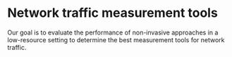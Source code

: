 # Network traffic measurement tools

Our goal is to evaluate the performance of non-invasive approaches in a low-resource setting to determine the best measurement tools for network traffic.